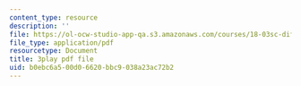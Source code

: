 ```yaml
---
content_type: resource
description: ''
file: https://ol-ocw-studio-app-qa.s3.amazonaws.com/courses/18-03sc-differential-equations-fall-2011/b0ebc6a500d06620bbc9038a23ac72b2_LbKKzMag5Rc.pdf
file_type: application/pdf
resourcetype: Document
title: 3play pdf file
uid: b0ebc6a5-00d0-6620-bbc9-038a23ac72b2
---
```

